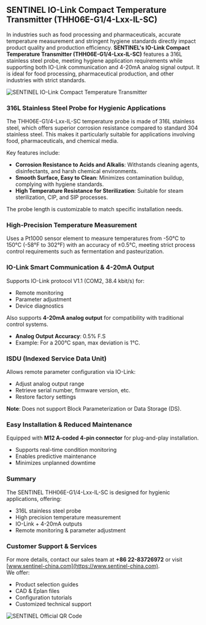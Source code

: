 ## SENTINEL IO-Link Compact Temperature Transmitter (THH06E-G1/4-Lxx-IL-SC)

In industries such as food processing and pharmaceuticals, accurate temperature measurement and stringent hygiene standards directly impact product quality and production efficiency. **SENTINEL's IO-Link Compact Temperature Transmitter (THH06E-G1/4-Lxx-IL-SC)** features a 316L stainless steel probe, meeting hygiene application requirements while supporting both IO-Link communication and 4-20mA analog signal output. It is ideal for food processing, pharmaceutical production, and other industries with strict standards.

![SENTINEL IO-Link Compact Temperature Transmitter](http://image.sentinel-china.com/202503071335601.png)

### 316L Stainless Steel Probe for Hygienic Applications
The THH06E-G1/4-Lxx-IL-SC temperature probe is made of 316L stainless steel, which offers superior corrosion resistance compared to standard 304 stainless steel. This makes it particularly suitable for applications involving food, pharmaceuticals, and chemical media.

Key features include:
- **Corrosion Resistance to Acids and Alkalis**: Withstands cleaning agents, disinfectants, and harsh chemical environments.
- **Smooth Surface, Easy to Clean**: Minimizes contamination buildup, complying with hygiene standards.
- **High Temperature Resistance for Sterilization**: Suitable for steam sterilization, CIP, and SIP processes.

The probe length is customizable to match specific installation needs.

### High-Precision Temperature Measurement
Uses a Pt1000 sensor element to measure temperatures from -50°C to 150°C (-58°F to 302°F) with an accuracy of ±0.5°C, meeting strict process control requirements such as fermentation and pasteurization.

### IO-Link Smart Communication & 4-20mA Output
Supports IO-Link protocol V1.1 (COM2, 38.4 kbit/s) for:
- Remote monitoring
- Parameter adjustment
- Device diagnostics

Also supports **4-20mA analog output** for compatibility with traditional control systems.
- **Analog Output Accuracy**: 0.5% F.S  
- Example: For a 200°C span, max deviation is 1°C.

### ISDU (Indexed Service Data Unit)
Allows remote parameter configuration via IO-Link:
- Adjust analog output range
- Retrieve serial number, firmware version, etc.
- Restore factory settings

**Note**: Does not support Block Parameterization or Data Storage (DS).

### Easy Installation & Reduced Maintenance
Equipped with **M12 A-coded 4-pin connector** for plug-and-play installation.
- Supports real-time condition monitoring
- Enables predictive maintenance
- Minimizes unplanned downtime

### Summary
The SENTINEL THH06E-G1/4-Lxx-IL-SC is designed for hygienic applications, offering:
- 316L stainless steel probe
- High precision temperature measurement
- IO-Link + 4-20mA outputs
- Remote monitoring & parameter adjustment

### Customer Support & Services
For more details, contact our sales team at **+86 22-83726972** or visit [www.sentinel-china.com](https://www.sentinel-china.com).  
We offer:
- Product selection guides
- CAD & Eplan files
- Configuration tutorials
- Customized technical support

![SENTINEL Official QR Code](https://image.sentinel-china.com/2024-08-24-%E5%AE%98%E6%96%B9%E4%BA%8C%E7%BB%B4%E7%A0%81%E5%90%88%E9%9B%86.png)
